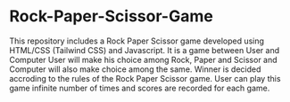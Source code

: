 # Rock-Paper-Scissor-Game
This repository includes a Rock Paper Scissor game developed using HTML/CSS (Tailwind CSS) and Javascript.
It is a game between User and Computer
User will make his choice among Rock, Paper and Scissor and Computer will also make choice among the same.
Winner is decided accroding to the rules of the Rock Paper Scissor game.
User can play this game infinite number of times and scores are recorded for each game.
